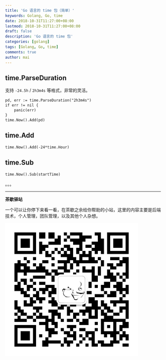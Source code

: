 ```yaml
---
title: 'Go 语言的 time 包（简单）'
keywords: Golang, Go, time
date: 2018-10-31T11:27:00+08:00
lastmod: 2018-10-31T11:27:00+08:00
draft: false
description: 'Go 语言的 time 包'
categories: [golang]
tags: [Golang, Go, time]
comments: true
author: mai
---
```


## time.ParseDuration

支持 `-24.5h` / `2h3m4s` 等格式，非常的灵活。

```golang
pd, err := time.ParseDuration("2h3m4s")
if err != nil {
	panic(err)
}
time.Now().Add(pd)
```

## time.Add

```golang
time.Now().Add(-24*time.Hour)
```

## time.Sub

```golang
time.Now().Sub(startTime)
```

。。。

----

**茶歇驿站**

一个可以让你停下来看一看，在茶歇之余给你帮助的小站，这里的内容主要是后端技术，个人管理，团队管理，以及其他个人杂想。

![茶歇驿站二维码](https://raw.githubusercontent.com/yangwenmai/maiyang.me/master/blog/tech_tea.jpg)
